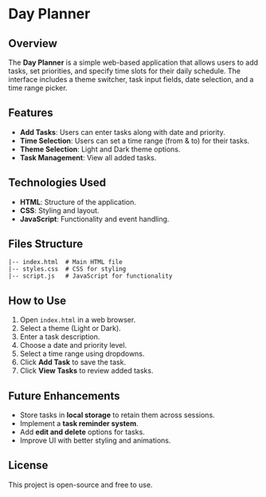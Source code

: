 # Day Planner

## Overview
The **Day Planner** is a simple web-based application that allows users to add tasks, set priorities, and specify time slots for their daily schedule. The interface includes a theme switcher, task input fields, date selection, and a time range picker.

## Features
- **Add Tasks**: Users can enter tasks along with date and priority.
- **Time Selection**: Users can set a time range (from & to) for their tasks.
- **Theme Selection**: Light and Dark theme options.
- **Task Management**: View all added tasks.

## Technologies Used
- **HTML**: Structure of the application.
- **CSS**: Styling and layout.
- **JavaScript**: Functionality and event handling.

## Files Structure
```
|-- index.html  # Main HTML file
|-- styles.css  # CSS for styling
|-- script.js   # JavaScript for functionality
```

## How to Use
1. Open `index.html` in a web browser.
2. Select a theme (Light or Dark).
3. Enter a task description.
4. Choose a date and priority level.
5. Select a time range using dropdowns.
6. Click **Add Task** to save the task.
7. Click **View Tasks** to review added tasks.

## Future Enhancements
- Store tasks in **local storage** to retain them across sessions.
- Implement a **task reminder system**.
- Add **edit and delete** options for tasks.
- Improve UI with better styling and animations.

## License
This project is open-source and free to use.


